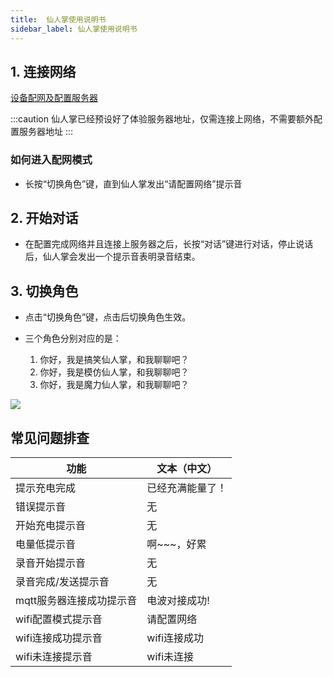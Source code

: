 ```yaml
---
title:  仙人掌使用说明书
sidebar_label: 仙人掌使用说明书
---
```


<!-- ## 视频指引

### 在 B 站观看

- [Folotoy AI 语音对话魔改玩具上手指南](https://www.bilibili.com/video/BV12z4y1N7ne)

<iframe
  width="100%"
  height="600"
  src="//player.bilibili.com/player.html?aid=282570656&bvid=BV1Hc41117my&cid=1376386243&p=1"
  scrolling="no"
  border="0"
  frameBorder="no"
  framespacing="0"
  allowFullScreen={true}
>
  {" "}
</iframe>

### 在 YouTube 观看

- [仙人掌 AI 大模型对话玩具](https://www.youtube.com/watch?v=oXxzM-v_f30) -->

## 1. 连接网络

[设备配网及配置服务器](./wifi-connect.md)

:::caution
仙人掌已经预设好了体验服务器地址，仅需连接上网络，不需要额外配置服务器地址
:::

###  如何进入配网模式

- 长按“切换角色”键，直到仙人掌发出“请配置网络”提示音

<!-- ### 1. 打开玩具背面的开关以供电。耳朵处于蓝色闪烁的灯光表示玩具已进入配对模式。如果没有自动进入配对模式，参考“常见问题-火火兔如何进入配对模式”

### 2. 连接到玩具的热点 -->


## 2. 开始对话

- 在配置完成网络并且连接上服务器之后，长按“对话”键进行对话，停止说话后，仙人掌会发出一个提示音表明录音结束。

## 3. 切换角色

- 点击“切换角色”键，点击后切换角色生效。

- 三个角色分别对应的是：

  1. 你好，我是搞笑仙人掌，和我聊聊吧？
  2. 你好，我是模仿仙人掌，和我聊聊吧？
  3. 你好，我是魔力仙人掌，和我聊聊吧？

<img src="https://github.com/FoloToy/folotoy-doc/assets/41461127/78895ccf-9812-48fe-b534-636420bcd0b5" />





<!-- <img src="https://github.com/FoloToy/folotoy-doc/assets/41461127/ae8bed1b-9a7e-4aff-866e-188a3a77b231" /> -->

 ## 常见问题排查

| 功能 | 文本（中文） |
| --- | --- |
| 提示充电完成 | 已经充满能量了！  |
| 错误提示音 | 无  | 
| 开始充电提示音 | 无  |
| 电量低提示音 | 啊~~~，好累 | 
| 录音开始提示音 | 无  | 
| 录音完成/发送提示音 | 无  | 
| mqtt服务器连接成功提示音 | 电波对接成功!  | 
| wifi配置模式提示音 | 请配置网络  |
| wifi连接成功提示音 | wifi连接成功 
| wifi未连接提示音 | wifi未连接 |


